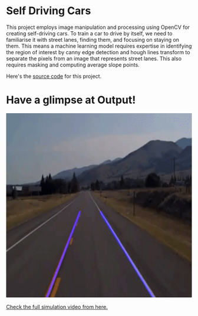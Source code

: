 # Self Driving Cars

This project employs image manipulation and processing using OpenCV for creating self-driving cars. To train a car to drive by itself, we need to familiarise it with street lanes, finding them, and focusing on staying on them. This means a machine learning model requires expertise in identifying the region of interest by canny edge detection and hough lines transform to separate the pixels from an image that represents street lanes. This also requires masking and computing average slope points. 

Here's the [source code](https://github.com/Robotics-Club-BMU/CV-Zone/blob/main/Projects/Self%20Driving%20Cars/findingLanes.py) for this project.

# Have a glimpse at Output!

<img src="https://github.com/Robotics-Club-BMU/CV-Zone/blob/Self-Driving/Projects/Self%20Driving%20Cars/images/findingLanes.gif" width="900" height="500" />

[Check the full simulation video from here.](https://youtu.be/ZE7tO-ORsXM)
